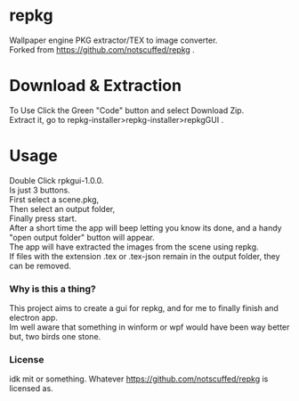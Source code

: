 # repkg
Wallpaper engine PKG extractor/TEX to image converter.  
Forked from https://github.com/notscuffed/repkg .  
 
# Download & Extraction
To Use Click the Green "Code" button and select Download Zip.  
Extract it, go to repkg-installer>repkg-installer>repkgGUI .  

# Usage
Double Click rpkgui-1.0.0.  
Is just 3 buttons.  
First select a scene.pkg,  
Then select an output folder,  
Finally press start.  
After a short time the app will beep letting you know its done, and a handy "open output folder" button will appear.  
The app will have extracted the images from the scene using repkg.  
If files with the extension .tex or .tex-json remain in the output folder, they can be removed.  

### Why is this a thing?
This project aims to create a gui for repkg, and for me to finally finish and electron app.   
Im well aware that something in winform or wpf would have been way better but, two birds one stone.  

### License
idk mit or something. Whatever https://github.com/notscuffed/repkg is licensed as.
